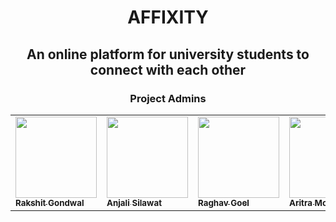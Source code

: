 <h1 align="center">AFFIXITY</h1>

<h2 align=center>An online platform for university students to connect with each other</h2> 

<h3 align=center>Project Admins</h3> 

<div align="center">
<table>
  <tbody>
  <tr>
    <td >
        <a href="https://github.com/rakshitgondwal"><img alt="" src="https://avatars.githubusercontent.com/u/98955085?v=4" width="130px;"><br><sub><b> Rakshit Gondwal</b></sub></a></td> </a></td>
   <td ><a href="https://github.com/anjaliSilawat"><img alt="" src="https://avatars.githubusercontent.com/u/108583230?v=4" width="130px;"><br><sub><b> Anjali Silawat</b></sub></a></td> </a></td>
  <td ><a href="https://github.com/RaghavGoel01"><img alt="" src="https://avatars.githubusercontent.com/u/99827422?v=4" width="130px;"><br><sub><b> Raghav Goel</b></sub></a></td> </a></td>
  <td ><a href="https://github.com/thecodermaniac"><img alt="" src="https://avatars.githubusercontent.com/u/79108244?v=4" width="130px;"><br><sub><b> Aritra Mondal</b></sub></a></td> </a></td>
  </tr>
</tbody></table>
</div>
